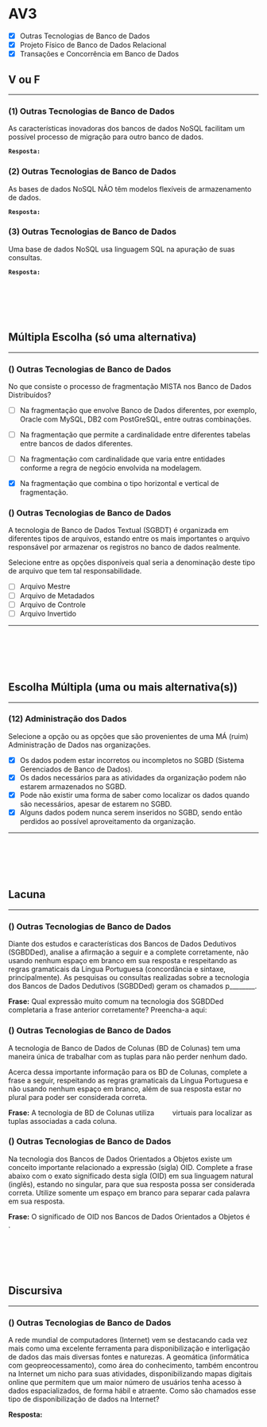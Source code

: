 # AV3
- [x] Outras Tecnologias de Banco de Dados
- [x] Projeto Físico de Banco de Dados Relacional
- [x] Transações e Concorrência em Banco de Dados

## V ou F
--- 
### (1) Outras Tecnologias de Banco de Dados
As características inovadoras dos bancos de dados NoSQL facilitam um possível processo de migração para outro banco de dados.

**```Resposta: ```**

### (2) Outras Tecnologias de Banco de Dados
As bases de dados NoSQL NÃO têm modelos flexíveis de armazenamento de dados.

**```Resposta: ```**

### (3) Outras Tecnologias de Banco de Dados
Uma base de dados NoSQL usa linguagem SQL na apuração de suas consultas.

**```Resposta: ```**

<br/>
<br/>
<br/>
<br/>

## Múltipla Escolha (só uma alternativa)
---
### () Outras Tecnologias de Banco de Dados
No que consiste o processo de fragmentação MISTA nos Banco de Dados Distribuídos?

- [ ] Na fragmentação que envolve Banco de Dados diferentes, por exemplo, Oracle com MySQL, DB2 com PostGreSQL, entre outras combinações.
- [ ] Na fragmentação que permite a cardinalidade entre diferentes tabelas entre bancos de dados diferentes.
- [ ] Na fragmentação com cardinalidade que varia entre entidades conforme a regra de negócio envolvida na modelagem.
- [x] Na fragmentação que combina o tipo horizontal e vertical de fragmentação. 


### () Outras Tecnologias de Banco de Dados

A tecnologia de Banco de Dados Textual (SGBDT) é organizada em diferentes tipos de arquivos, estando entre os mais importantes o arquivo responsável por armazenar os registros no banco de dados realmente.
 
Selecione entre as opções disponíveis qual seria a denominação deste tipo de arquivo que tem tal responsabilidade.
- [ ] Arquivo Mestre
- [ ] Arquivo de Metadados
- [ ] Arquivo de Controle
- [ ] Arquivo Invertido
---


<br/>
<br/>
<br/>
<br/>

## Escolha Múltipla (uma ou mais alternativa(s))

---

### (12) Administração dos Dados
Selecione a opção ou as opções que são provenientes de uma MÁ (ruim) Administração de Dados nas organizações.
 
- [x] Os dados podem estar incorretos ou incompletos no SGBD (Sistema Gerenciados de Banco de Dados).
- [x] Os dados necessários para as atividades da organização podem não estarem armazenados no SGBD.
- [x] Pode não existir uma forma de saber como localizar os dados quando são necessários, apesar de estarem no SGBD.
- [x] Alguns dados podem nunca serem inseridos no SGBD, sendo então perdidos ao possível aproveitamento da organização.

---

<br/>
<br/>
<br/>
<br/>

## Lacuna
---
### () Outras Tecnologias de Banco de Dados 
Diante dos estudos e características dos Bancos de Dados Dedutivos (SGBDDed), analise a afirmação a seguir e a complete corretamente, não usando nenhum espaço em branco em sua resposta e respeitando as regras gramaticais da Língua Portuguesa (concordância e sintaxe, principalmente).
As pesquisas ou consultas realizadas sobre a tecnologia dos Bancos de Dados Dedutivos (SGBDDed) geram os chamados p________.
 

**Frase:** Qual expressão muito comum na tecnologia dos SGBDDed completaria a frase anterior corretamente? Preencha-a aqui: **```    ```**

### () Outras Tecnologias de Banco de Dados
A tecnologia de Banco de Dados de Colunas (BD de Colunas) tem uma maneira única de trabalhar com as tuplas para não perder nenhum dado.
 
Acerca dessa importante informação para os BD de Colunas, complete a frase a seguir, respeitando as regras gramaticais da Língua Portuguesa e não usando nenhum espaço em branco, além de sua resposta estar no plural para poder ser considerada correta.  

**Frase:** A tecnologia de BD de Colunas utiliza **```    ```** virtuais para localizar as tuplas associadas a cada coluna.

### () Outras Tecnologias de Banco de Dados
Na tecnologia dos Bancos de Dados Orientados a Objetos existe um conceito importante relacionado a expressão (sigla) OID. Complete a frase abaixo com o exato significado desta sigla (OID) em sua linguagem natural (inglês), estando no singular, para que sua resposta possa ser considerada correta.   Utilize somente um espaço em branco para separar cada palavra em sua resposta.  

**Frase:** O significado de OID nos Bancos de Dados Orientados a Objetos é **```    ```**.

<br/>
<br/>
<br/>
<br/>


## Discursiva

---
### () Outras Tecnologias de Banco de Dados 
A rede mundial de computadores (Internet) vem se destacando cada vez mais como uma excelente ferramenta para disponibilização e interligação de dados das mais diversas fontes e naturezas.
A geomática (informática com geopreocessamento), como área do conhecimento, também encontrou na Internet um nicho para suas atividades, disponibilizando mapas digitais online que permitem que um maior número de usuários tenha acesso à dados espacializados, de forma hábil e atraente.
Como são chamados esse tipo de disponibilização de dados na Internet?

**Resposta:**
```bash
```


<br/>
<br/>
<br/>
<br/>
